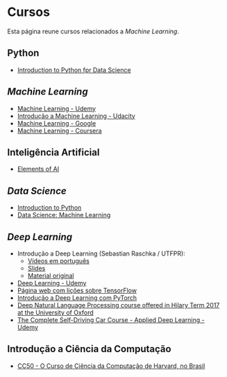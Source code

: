 # Cursos
Esta página reune cursos relacionados a _Machine Learning_. 

## Python 
*  [Introduction to Python fpr Data Science](https://www.datacamp.com/courses/intro-to-python-for-data-science) 

## _Machine Learning_ 
* [Machine Learning - Udemy](https://www.udemy.com/machinelearning)
* [Introdução a Machine Learning - Udacity](https://classroom.udacity.com/courses/ud120) 
* [Machine Learning - Google](https://developers.google.com/machine-learning/crash-course/)
* [Machine Learning - Coursera](https://www.coursera.org/learn/machine-learning) 

## Inteligência Artificial 
* [Elements of AI](https://course.elementsofai.com/)

## _Data Science_ 
* [Introduction to Python](https://www.datacamp.com/courses/intro-to-python-for-data-science)
* [Data Science: Machine Learning](https://online-learning.harvard.edu/course/data-science-machine-learning) 

## _Deep Learning_ 
* Introdução a Deep Learning (Sebastian Raschka / UTFPR):
  * [Vídeos em português](https://www.youtube.com/playlist?list=PL9At2PVRU0ZqVArhU9QMyI3jSe113_m2-)
  * [Slides](https://github.com/dalcimar/RC18EE---Intro-to-Deep-Learning) 
  * [Material original](http://pages.stat.wisc.edu/~sraschka/teaching/) 
* [Deep Learning - Udemy](https://www.udemy.com/deep-learning-com-python-az-curso-completo) 
* [Página web com lições sobre TensorFlow](https://learningtensorflow.com/)   
* [Introdução a Deep Learning com PyTorch](https://classroom.udacity.com/courses/ud188) 
* [Deep Natural Language Processing course offered in Hilary Term 2017 at the University of Oxford](https://github.com/oxford-cs-deepnlp-2017/lectures)
* [The Complete Self-Driving Car Course - Applied Deep Learning - Udemy](https://www.udemy.com/applied-deep-learningtm-the-complete-self-driving-car-course) 

## Introdução a Ciência da Computação 
* [CC50 - O Curso de Ciência da Computação de  Harvard, no Brasil](https://materiais.estudarfora.org.br/cc50/) 



